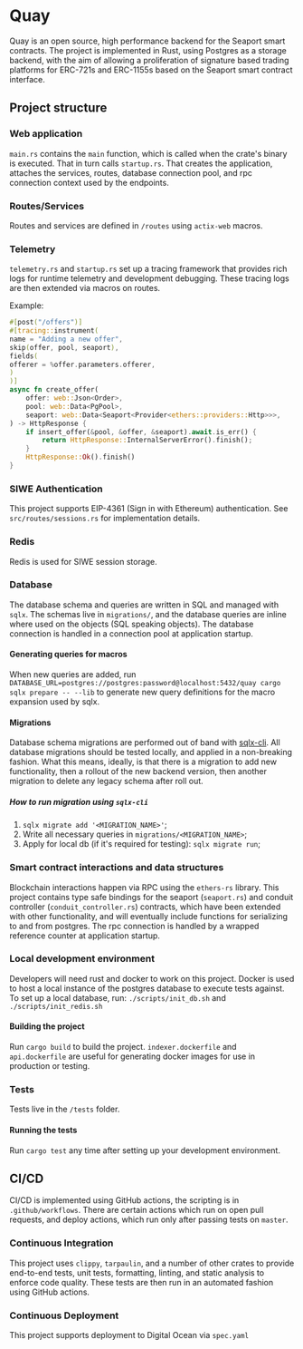 # Quay

Quay is an open source, high performance backend for the Seaport smart 
contracts. The project is implemented in Rust, using Postgres as a storage
backend, with the aim of allowing a proliferation of signature based 
trading platforms for ERC-721s and ERC-1155s based on the Seaport smart 
contract interface.

## Project structure

### Web application

`main.rs` contains the `main` function, which is called when the crate's
binary is executed. That in turn calls `startup.rs`. That creates the
application, attaches the services, routes, database connection pool, and
rpc connection context used by the endpoints.

### Routes/Services

Routes and services are defined in `/routes` using `actix-web` macros.

### Telemetry

`telemetry.rs` and `startup.rs` set up a tracing framework that provides rich
logs for runtime telemetry and development debugging. These tracing logs are
then extended via macros on routes.

Example:

```rust
#[post("/offers")]
#[tracing::instrument(
name = "Adding a new offer",
skip(offer, pool, seaport),
fields(
offerer = %offer.parameters.offerer,
)
)]
async fn create_offer(
    offer: web::Json<Order>,
    pool: web::Data<PgPool>,
    seaport: web::Data<Seaport<Provider<ethers::providers::Http>>>,
) -> HttpResponse {
    if insert_offer(&pool, &offer, &seaport).await.is_err() {
        return HttpResponse::InternalServerError().finish();
    }
    HttpResponse::Ok().finish()
}
```

### SIWE Authentication

This project supports EIP-4361 (Sign in with Ethereum) authentication. See 
`src/routes/sessions.rs` for implementation details.

### Redis

Redis is used for SIWE session storage. 

### Database

The database schema and queries are written in SQL and managed with `sqlx`. The
schemas live in `migrations/`, and the database queries are inline where used
on the objects (SQL speaking objects). The database connection is handled in a
connection pool at application startup.

#### Generating queries for macros

When new queries are added, run `DATABASE_URL=postgres://postgres:password@localhost:5432/quay cargo sqlx prepare -- --lib`
to generate new query definitions for the macro expansion used by sqlx.

#### Migrations

Database schema migrations are performed out of band with
[sqlx-cli](https://crates.io/crates/sqlx-cli). All database migrations should be
tested locally, and applied in a non-breaking fashion. What this means, ideally,
is that there is a migration to add new functionality, then a rollout of the new
backend version, then another migration to delete any legacy schema after roll
out.

##### How to run migration using `sqlx-cli`
1. `sqlx migrate add '<MIGRATION_NAME>'`;
2. Write all necessary queries in `migrations/<MIGRATION_NAME>`;
3. Apply for local db (if it's required for testing): `sqlx migrate run`;

### Smart contract interactions and data structures

Blockchain interactions happen via RPC using the `ethers-rs` library. This project
contains type safe bindings for the seaport (`seaport.rs`) and conduit controller
(`conduit_controller.rs`) contracts, which have been extended with other
functionality, and will eventually include functions for serializing to and
from postgres. The rpc connection is handled by a wrapped reference counter
at application startup.

### Local development environment

Developers will need rust and docker to work on this project. Docker is used
to host a local instance  of the postgres database to execute tests against.
To set up a local database, run: `./scripts/init_db.sh` and `./scripts/init_redis.sh`

#### Building the project

Run `cargo build` to build the project. `indexer.dockerfile` and `api.dockerfile` 
are useful for generating docker images for use in production or testing.

### Tests

Tests live in the `/tests` folder.

#### Running the tests

Run `cargo test` any time after setting up your development environment.

## CI/CD

CI/CD is implemented using GitHub actions, the scripting is in
`.github/workflows`. There are certain actions which run on open
pull requests, and deploy actions, which run only after passing
tests on `master`.

### Continuous Integration

This project uses `clippy`, `tarpaulin`, and a number of other crates
to provide end-to-end tests, unit tests, formatting, linting, and static
analysis to enforce code quality. These tests are then run in an automated
fashion using GitHub actions.

### Continuous Deployment

This project supports deployment to Digital Ocean via `spec.yaml`
